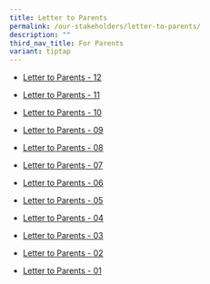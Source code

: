 ```yaml
---
title: Letter to Parents
permalink: /our-stakeholders/letter-to-parents/
description: ""
third_nav_title: For Parents
variant: tiptap
---
```

<ul data-tight="true" class="tight">
<li>
<p><a href="/files/PVPS_2025_12.pdf" rel="noopener noreferrer nofollow" target="_blank">Letter to Parents - 12</a>
</p>
</li>
<li>
<p><a href="/files/Letter to Parents 2025/PVPS_2025_11__Final__all.pdf" rel="noopener nofollow" target="_blank">Letter to Parents - 11</a>
</p>
</li>
<li>
<p><a href="/files/Letter to Parents 2025/PVPS_2025_10.pdf" rel="noopener nofollow" target="_blank">Letter to Parents - 10</a>
</p>
</li>
<li>
<p><a href="/files/Letter to Parents 2025/PVPS_2025_09.pdf" rel="noopener nofollow" target="_blank">Letter to Parents - 09</a>
</p>
</li>
<li>
<p><a href="/files/Letter to Parents 2025/PVPS_2025_08.pdf" rel="noopener nofollow" target="_blank">Letter to Parents - 08</a>
</p>
</li>
<li>
<p><a href="/files/Letter to Parents 2025/PVPS_2025_07.pdf" rel="noopener nofollow" target="_blank">Letter to Parents - 07</a>
</p>
</li>
<li>
<p><a href="/files/Letter to Parents 2025/PVPS_2025_06_combined.pdf" rel="noopener nofollow" target="_blank">Letter to Parents - 06</a>
</p>
</li>
<li>
<p><a href="/files/Letter to Parents 2025/PVPS_2025_05.pdf" rel="noopener noreferrer nofollow" target="_blank">Letter to Parents - 05</a>
</p>
</li>
<li>
<p><a href="/files/2024 Letter to Parents/PVPS_2025_04.pdf" rel="noopener nofollow" target="_blank">Letter to Parents - 04</a>
</p>
</li>
<li>
<p><a href="/files/Letter to Parents 2025/PVPS_2025_03.pdf" rel="noopener nofollow" target="_blank">Letter to Parents - 03</a>
</p>
</li>
<li>
<p><a href="/files/2024 Letter to Parents/PVPS_2025_02_combined.pdf" rel="noopener nofollow" target="_blank">Letter to Parents - 02</a>
</p>
</li>
<li>
<p><a href="/files/Letter to Parents 2025/PVPS_2025_01.pdf" rel="noopener nofollow" target="_blank">Letter to Parents - 01</a>
</p>
</li>
</ul>
<p></p>